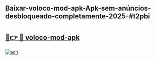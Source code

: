 ## Baixar-voloco-mod-apk-Apk-sem-anúncios-desbloqueado-completamente-2025-#t2pbi

# <h2><a href="https://ainizakaria.my?title=voloco-mod-apk&ref=20M">🔗👉 🔴 voloco-mod-apk</a></h2>

[![acn](https://github.com/user-attachments/assets/0f9c940e-d8b0-45ae-aac7-cd30a18b3e1c)](https://ainizakaria.my?title=voloco-mod-apk&ref=20M)

